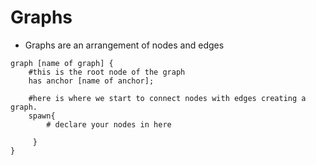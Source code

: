 # Graphs

* Graphs are an arrangement of nodes and edges


```jac
graph [name of graph] {
    #this is the root node of the graph
    has anchor [name of anchor];

    #here is where we start to connect nodes with edges creating a graph.
    spawn{
        # declare your nodes in here 

     }
}
```